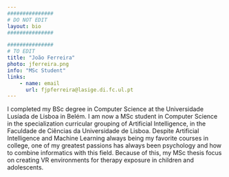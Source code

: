```yaml
---
###############
# DO NOT EDIT
layout: bio
###############

###############
# TO EDIT
title: "João Ferreira"
photo: jferreira.png
info: "MSc Student"
links:
    - name: email
      url: fjpferreira@lasige.di.fc.ul.pt
---
```


I completed my BSc degree in Computer Science at the Universidade Lusíada de Lisboa in Belém. I am now a MSc student in Computer Science in the specialization curricular grouping of Artificial Intelligence, in the Faculdade de Ciências da Universidade de Lisboa. Despite Artificial Intelligence and Machine Learning always being my favorite courses in college, one of my greatest passions has always been psychology and how to combine informatics with this field. Because of this, my MSc thesis focus on creating VR environments for therapy exposure in children and adolescents.
